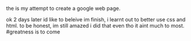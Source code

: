 the is my attempt to create a google web page.

ok 2 days later id like to beleive im finish, i learnt out to better use css and html. to be honest, im still amazed i did that even tho it aint much to most. 
#greatness is to come 